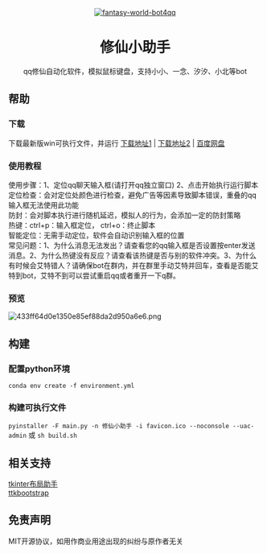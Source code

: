 <p align="center">
  <a href="https://github.com/WwwwwyDev/asceticism-assistant-QQ"><img src="https://s2.loli.net/2024/12/20/dwA6ZrJaGWFls89.png" alt="fantasy-world-bot4qq"></a>
</p>

<div align="center">

# 修仙小助手

<!-- prettier-ignore-start -->
<!-- markdownlint-disable-next-line MD036 -->
qq修仙自动化软件，模拟鼠标键盘，支持小小、一念、汐汐、小北等bot
<!-- prettier-ignore-end -->
</div>

## 帮助

### 下载

下载最新版win可执行文件，并运行
[下载地址1](https://github.com/WwwwwyDev/asceticism-assistant-QQ/releases/download/v0.0.2/asceticism-assistant.exe) | [下载地址2](https://gitee.com/wu_wen_yi/asceticism-assistant-QQ/releases/download/v0.0.2/%E4%BF%AE%E4%BB%99%E5%B0%8F%E5%8A%A9%E6%89%8B.exe) | [百度网盘](https://pan.baidu.com/s/1Ajmu1PgfSCLVyxzF00p_PA?pwd=igb7)


### 使用教程
使用步骤：1、定位qq聊天输入框(请打开qq独立窗口) 2、点击开始执行运行脚本 \
定位检查：会对定位处颜色进行检查，避免广告等因素导致脚本错误，重叠的qq输入框无法使用此功能 \
防封：会对脚本执行进行随机延迟，模拟人的行为，会添加一定的防封策略 \
热键：ctrl+p：输入框定位， ctrl+o：终止脚本 \
智能定位：无需手动定位，软件会自动识别输入框的位置 \
常见问题：1、为什么消息无法发出？请查看您的qq输入框是否设置按enter发送消息。2、为什么热键没有反应？请查看该热键是否与别的软件冲突。3、为什么有时候会艾特错人？请确保bot在群内，并在群里手动艾特并回车，查看是否能艾特到bot，艾特不到可以尝试重启qq或者重开一下q群。


### 预览
![433ff64d0e1350e85ef88da2d950a6e6.png](https://s2.loli.net/2024/12/20/uDGbxew9JNsZ2oV.png)

## 构建

### 配置python环境
`conda env create -f environment.yml`

### 构建可执行文件
`pyinstaller -F main.py -n 修仙小助手 -i favicon.ico --noconsole --uac-admin` 或 `sh build.sh`

## 相关支持

[tkinter布局助手](https://www.pytk.net/)\
[ttkbootstrap](https://ttkbootstrap.readthedocs.io/en/latest/)

## 免责声明
MIT开源协议，如用作商业用途出现的纠纷与原作者无关

